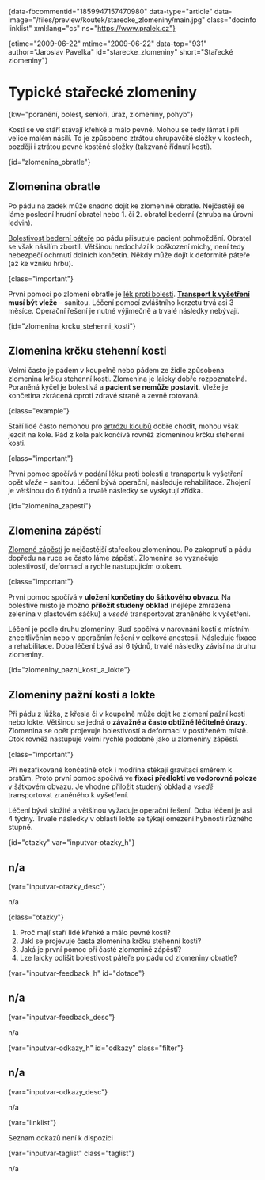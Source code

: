
{data-fbcommentid="1859947157470980" data-type="article" data-image="/files/preview/koutek/starecke_zlomeniny/main.jpg" class="docinfo linklist" xml:lang="cs" ns="https://www.pralek.cz"}

{ctime="2009-06-22" mtime="2009-06-22" data-top="931" author="Jaroslav Pavelka" id="starecke_zlomeniny" short="Stařecké zlomeniny"}

# Typické stařecké zlomeniny

{kw="poranění, bolest, senioři, úraz, zlomeniny, pohyb"}

Kosti se ve stáří stávají křehké a málo pevné. Mohou se tedy lámat i při velice malém násilí. To je způsobeno ztrátou chrupavčité složky v kostech, později i ztrátou pevné kostěné složky (takzvané řídnutí kostí). 

{id="zlomenina_obratle"}

## Zlomenina obratle 

Po pádu na zadek může snadno dojít ke zlomenině obratle. Nejčastěji se láme poslední hrudní obratel nebo 1. či 2. obratel bederní (zhruba na úrovni ledvin). 

[Bolestivost bederní páteře][1] po pádu přisuzuje pacient pohmoždění. Obratel se však násilím zbortil. Většinou nedochází k poškození míchy, není tedy nebezpečí ochrnutí dolních končetin. Někdy může dojít k deformitě páteře (až ke vzniku hrbu). 

{class="important"}

První pomocí po zlomení obratle je [lék proti bolesti][2]. **[Transport k vyšetření][3] musí být vleže** – sanitou. Léčení pomocí zvláštního korzetu trvá asi 3 měsíce. Operační řešení je nutné výjimečně a trvalé následky nebývají. 

{id="zlomenina\_krcku\_stehenni_kosti"}

## Zlomenina krčku stehenní kosti 

Velmi často je pádem v koupelně nebo pádem ze židle způsobena zlomenina krčku stehenní kosti. Zlomenina je laicky dobře rozpoznatelná. Poraněná kyčel je bolestivá a **pacient se nemůže postavit**. Vleže je končetina zkrácená oproti zdravé straně a zevně rotovaná. 

{class="example"}

Staří lidé často nemohou pro [artrózu kloubů][4] dobře chodit, mohou však jezdit na kole. Pád z kola pak končívá rovněž zlomeninou krčku stehenní kosti. 

{class="important"}

První pomoc spočívá v podání léku proti bolesti a transportu k vyšetření opět _vleže_ – sanitou. Léčení bývá operační, následuje rehabilitace. Zhojení je většinou do 6 týdnů a trvalé následky se vyskytují zřídka. 

{id="zlomenina_zapesti"}

## Zlomenina zápěstí 

[Zlomené zápěstí][5] je nejčastější stařeckou zlomeninou. Po zakopnutí a pádu dopředu na ruce se často láme zápěstí. Zlomenina se vyznačuje bolestivostí, deformací a rychle nastupujícím otokem. 

{class="important"}

První pomoc spočívá v **uložení končetiny do šátkového obvazu**. Na bolestivé místo je možno **přiložit studený obklad** (nejlépe zmrazená zelenina v plastovém sáčku) a _vsedě_ transportovat zraněného k vyšetření. 

Léčení je podle druhu zlomeniny. Buď spočívá v narovnání kostí s místním znecitlivěním nebo v operačním řešení v celkové anestesii. Následuje fixace a rehabilitace. Doba léčení bývá asi 6 týdnů, trvalé následky závisí na druhu zlomeniny. 

{id="zlomeniny\_pazni\_kosti\_a\_lokte"}

## Zlomeniny pažní kosti a lokte 

Při pádu z lůžka, z křesla či v koupelně může dojít ke zlomení pažní kosti nebo lokte. Většinou se jedná o **závažné a často obtížně léčitelné úrazy**. Zlomenina se opět projevuje bolestivostí a deformací v postiženém místě. Otok rovněž nastupuje velmi rychle podobně jako u zlomeniny zápěstí. 

{class="important"}

Při nezafixované končetině otok i modřina stékají gravitací směrem k prstům. Proto první pomoc spočívá ve **fixaci předloktí ve vodorovné poloze** v šátkovém obvazu. Je vhodné přiložit studený obklad a _vsedě_ transportovat zraněného k vyšetření. 

Léčení bývá složité a většinou vyžaduje operační řešení. Doba léčení je asi 4 týdny. Trvalé následky v oblasti lokte se týkají omezení hybnosti různého stupně. 

{id="otazky" var="inputvar-otazky_h"}

## n/a 

{var="inputvar-otazky_desc"}

n/a 

{class="otazky"}

  1. Proč mají staří lidé křehké a málo pevné kosti? 
  2. Jakl se projevuje častá zlomenina krčku stehenní kosti? 
  3. Jaká je první pomoc při časté zlomenině zápěstí? 
  4. Lze laicky odlišit bolestivost páteře po pádu od zlomeniny obratle? 

{var="inputvar-feedback_h" id="dotace"}

## n/a 

{var="inputvar-feedback_desc"}

n/a 

{var="inputvar-odkazy_h" id="odkazy" class="filter"}

## n/a 

{var="inputvar-odkazy_desc"}

n/a 

{var="linklist"}

Seznam odkazů není k dispozici 

{var="inputvar-taglist" class="taglist"}

n/a

 [1]: bolesti_v_zadech
 [2]: analgetika
 [3]: nalehavost_vysetreni
 [4]: artroza
 [5]: leceni_zlomenin

